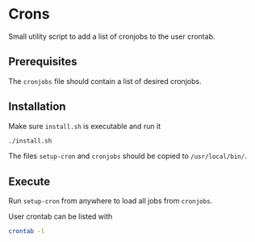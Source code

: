 # Crons

Small utility script to add a list of cronjobs to the user crontab.

## Prerequisites

The `cronjobs` file should contain a list of desired cronjobs.

## Installation

Make sure `install.sh` is executable and run it 

```bash
./install.sh
``` 

The files `setup-cron` and `cronjobs` should be copied to `/usr/local/bin/`.

## Execute

Run `setup-cron` from anywhere to load all jobs from `cronjobs`.

User crontab can be listed with

```bash
crontab -l
```
